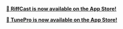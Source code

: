[<b> RiffCast is now available on the App Store!</b>](https://apps.apple.com/gb/app/riffcast/id1609506139)

[<b> TunePro is now available on the App Store!</b>](https://apps.apple.com/gb/app/tunepro/id1633074520)

<!--
**timdubbins/timdubbins** is a ✨ _special_ ✨ repository because its `README.md` (this file) appears on your GitHub profile.

Here are some ideas to get you started:

- 🔭 I’m currently working on ...
- 🌱 I’m currently learning ...
- 👯 I’m looking to collaborate on ...
- 🤔 I’m looking for help with ...
- 💬 Ask me about ...
- 📫 How to reach me: ...
- 😄 Pronouns: ...
- ⚡ Fun fact: ...
-->
